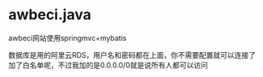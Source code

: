# awbeci.java
awbeci网站使用springmvc+mybatis

数据库是用的阿里云RDS，用户名和密码都在上面，你不需要配置就可以连接了
加了白名单呢，不过我加的是0.0.0.0/0就是说所有人都可以访问

